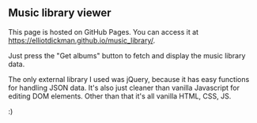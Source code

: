 ## Music library viewer

This page is hosted on GitHub Pages. You can access it at https://elliotdickman.github.io/music_library/.

Just press the "Get albums" button to fetch and display the music library data.

The only external library I used was jQuery, because it has easy functions for handling JSON data. It's also just cleaner than vanilla Javascript for editing DOM elements. Other than that it's all vanilla HTML, CSS, JS.

:)
